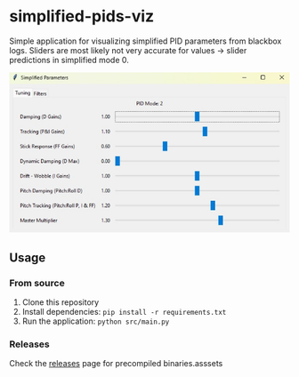 # simplified-pids-viz

Simple application for visualizing simplified PID parameters from blackbox logs.
Sliders are most likely not very accurate for values -> slider predictions in simplified mode 0.

![program](assets/program.jpg)

## Usage

### From source

1. Clone this repository
2. Install dependencies: `pip install -r requirements.txt`
3. Run the application: `python src/main.py`

### Releases

Check the [releases](https://github.com/ramonsaraiva/simplified-pids-viz/releases) page for precompiled binaries.asssets